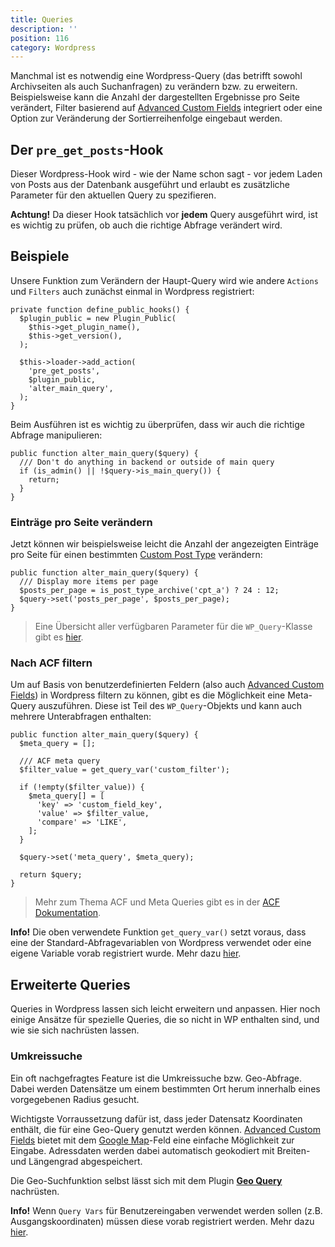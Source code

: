 ```yaml
---
title: Queries
description: ''
position: 116
category: Wordpress
---
```


Manchmal ist es notwendig eine Wordpress-Query (das betrifft sowohl Archivseiten als auch Suchanfragen) zu verändern bzw. zu erweitern. Beispielsweise kann die Anzahl der dargestellten Ergebnisse pro Seite verändert, Filter basierend auf [Advanced Custom Fields](/wordpress/acf) integriert oder eine Option zur Veränderung der Sortierreihenfolge eingebaut werden.

## Der `pre_get_posts`-Hook

Dieser Wordpress-Hook wird - wie der Name schon sagt - vor jedem Laden von Posts aus der Datenbank ausgeführt und erlaubt es zusätzliche Parameter für den aktuellen Query zu spezifieren.

<alert type="warning">**Achtung!** Da dieser Hook tatsächlich vor **jedem** Query ausgeführt wird, ist es wichtig zu prüfen, ob auch die richtige Abfrage verändert wird.</alert>

## Beispiele

Unsere Funktion zum Verändern der Haupt-Query wird wie andere `Actions` und `Filters` auch zunächst einmal in Wordpress registriert:

```php[includes/class-wp-plugin-name.php]
private function define_public_hooks() {
  $plugin_public = new Plugin_Public(
    $this->get_plugin_name(),
    $this->get_version(),
  );

  $this->loader->add_action(
    'pre_get_posts',
    $plugin_public,
    'alter_main_query',
  );
}
```

Beim Ausführen ist es wichtig zu überprüfen, dass wir auch die richtige Abfrage manipulieren:

```php[public/class-wp-plugin-name-public.php]
public function alter_main_query($query) {
  /// Don't do anything in backend or outside of main query
  if (is_admin() || !$query->is_main_query()) {
    return;
  }
}
```

### Einträge pro Seite verändern

Jetzt können wir beispielsweise leicht die Anzahl der angezeigten Einträge pro Seite für einen bestimmten [Custom Post Type](/wordpress/cpt) verändern:

```php[public/class-wp-plugin-name-public.php]
public function alter_main_query($query) {
  /// Display more items per page
  $posts_per_page = is_post_type_archive('cpt_a') ? 24 : 12;
  $query->set('posts_per_page', $posts_per_page);
}
```

> Eine Übersicht aller verfügbaren Parameter für die `WP_Query`-Klasse gibt es [hier](https://developer.wordpress.org/reference/classes/wp_query/#parameters).

### Nach ACF filtern

Um auf Basis von benutzerdefinierten Feldern (also auch [Advanced Custom Fields](/wordpress/acf)) in Wordpress filtern zu können, gibt es die Möglichkeit eine Meta-Query auszuführen. Diese ist Teil des `WP_Query`-Objekts und kann auch mehrere Unterabfragen enthalten:

```php[public/class-wp-plugin-name-public.php]
public function alter_main_query($query) {
  $meta_query = [];

  /// ACF meta query
  $filter_value = get_query_var('custom_filter');

  if (!empty($filter_value)) {
    $meta_query[] = [
      'key' => 'custom_field_key',
      'value' => $filter_value,
      'compare' => 'LIKE',
    ];
  }

  $query->set('meta_query', $meta_query);

  return $query;
}
```

> Mehr zum Thema ACF und Meta Queries gibt es in der [ACF Dokumentation](https://www.advancedcustomfields.com/resources/query-posts-custom-fields/).

<alert type="info">**Info!** Die oben verwendete Funktion `get_query_var()` setzt voraus, dass eine der Standard-Abfragevariablen von Wordpress verwendet oder eine eigene Variable vorab registriert wurde. Mehr dazu [hier](https://developer.wordpress.org/reference/functions/get_query_var/#custom-query-vars).</alert>

## Erweiterte Queries

Queries in Wordpress lassen sich leicht erweitern und anpassen. Hier noch einige Ansätze für spezielle Queries, die so nicht in WP enthalten sind, und wie sie sich nachrüsten lassen.

### Umkreissuche

Ein oft nachgefragtes Feature ist die Umkreissuche bzw. Geo-Abfrage. Dabei werden Datensätze um einem bestimmten Ort herum innerhalb eines vorgegebenen Radius gesucht.

Wichtigste Vorraussetzung dafür ist, dass jeder Datensatz Koordinaten enthält, die für eine Geo-Query genutzt werden können. [Advanced Custom Fields](/wordpress/acf) bietet mit dem [Google Map](https://www.advancedcustomfields.com/resources/google-map/)-Feld eine einfache Möglichkeit zur Eingabe. Adressdaten werden dabei automatisch geokodiert mit Breiten- und Längengrad abgespeichert.

Die Geo-Suchfunktion selbst lässt sich mit dem Plugin **[Geo Query](https://github.com/birgire/geo-query)** nachrüsten.

<alert type="info">**Info!** Wenn `Query Vars` für Benutzereingaben verwendet werden sollen (z.B. Ausgangskoordinaten) müssen diese vorab registriert werden. Mehr dazu [hier](https://developer.wordpress.org/reference/functions/get_query_var/#custom-query-vars).</alert>

